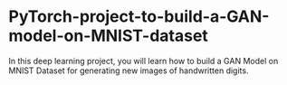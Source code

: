 # PyTorch-project-to-build-a-GAN-model-on-MNIST-dataset
In this deep learning project, you will learn how to build a GAN Model on MNIST Dataset for generating new images of handwritten digits.

